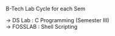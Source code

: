 B-Tech Lab Cycle for each Sem

->  DS Lab  : C Programming (Semester III)
<br>
->  FOSSLAB : Shell Scripting
